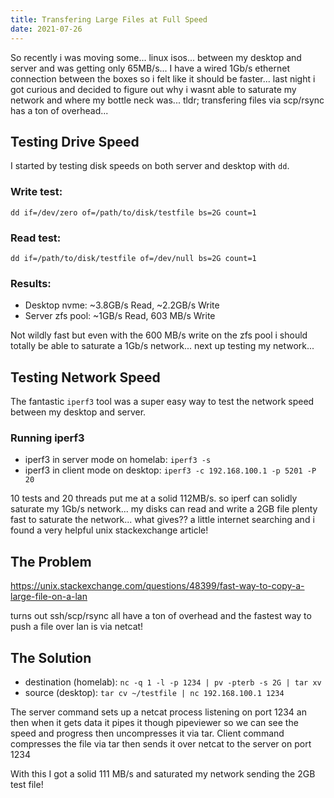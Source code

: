 ```yaml
---
title: Transfering Large Files at Full Speed
date: 2021-07-26
---
```


So recently i was moving some... linux isos... between my desktop and server and was getting only 65MB/s... I have a wired 1Gb/s ethernet connection between the boxes so i felt like it should be faster... last night i got curious and decided to figure out why i wasnt able to saturate my network and where my bottle neck was... tldr; transfering files via scp/rsync has a ton of overhead...

## Testing Drive Speed

I started by testing disk speeds on both server and desktop with `dd`.

### Write test:

`dd if=/dev/zero of=/path/to/disk/testfile bs=2G count=1`

### Read test:

`dd if=/path/to/disk/testfile of=/dev/null bs=2G count=1`

### Results:

- Desktop nvme: ~3.8GB/s Read, ~2.2GB/s Write
- Server zfs pool: ~1GB/s Read, 603 MB/s Write

Not wildly fast but even with the 600 MB/s write on the zfs pool i should totally be able to saturate a 1Gb/s network... next up testing my network...

## Testing Network Speed

The fantastic `iperf3` tool was a super easy way to test the network speed
between my desktop and server.

### Running iperf3

- iperf3 in server mode on homelab: `iperf3 -s`
- iperf3 in client mode on desktop: `iperf3 -c 192.168.100.1 -p 5201 -P 20`

10 tests and 20 threads put me at a solid 112MB/s. so iperf can solidly saturate my 1Gb/s network... my disks can read and write a 2GB file plenty fast to saturate the network... what gives?? a little internet searching and i found a very helpful unix stackexchange article!

## The Problem

https://unix.stackexchange.com/questions/48399/fast-way-to-copy-a-large-file-on-a-lan

turns out ssh/scp/rsync all have a ton of overhead and the fastest way to push a file over lan is via netcat!

## The Solution

- destination (homelab): `nc -q 1 -l -p 1234 | pv -pterb -s 2G | tar xv`
- source (desktop): `tar cv ~/testfile | nc 192.168.100.1 1234`

The server command sets up a netcat process listening on port 1234 an then when it gets data it pipes it though pipeviewer so we can see the speed and progress then uncompresses it via tar. Client command compresses the file via tar then sends it over netcat to the server on port 1234

With this I got a solid 111 MB/s and saturated my network sending the 2GB test file!
